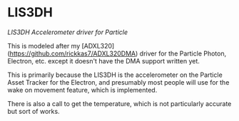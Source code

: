 # LIS3DH
*LIS3DH Accelerometer driver for Particle*

This is modeled after my [ADXL320] (https://github.com/rickkas7/ADXL320DMA) driver for the Particle Photon, Electron, etc. except it doesn't have the DMA support written yet. 

This is primarily because the LIS3DH is the accelerometer on the Particle Asset Tracker for the Electron, and presumably most people will use for the wake on movement feature, which is implemented.

There is also a call to get the temperature, which is not particularly accurate but sort of works.

